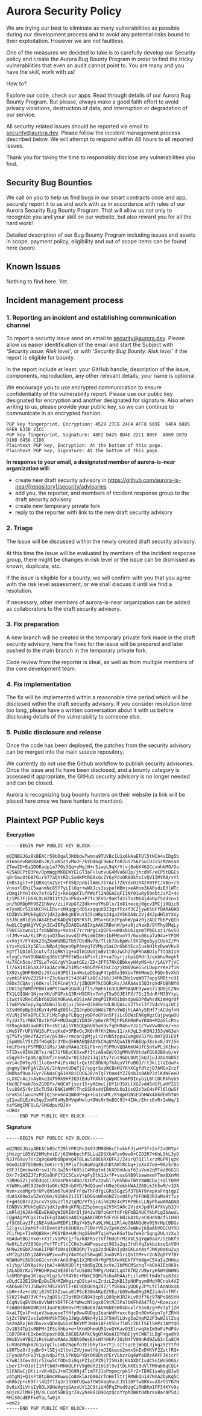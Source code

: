 # Aurora Security Policy

We are trying our best to eliminate as many vulnerabilities as possible during our development process and to avoid any potential risks bound to their exploitation. However we are not faultless. 

One of the measures we decided to take is to carefully develop our Security policy and create the Aurora Bug Bounty Program in order to find the tricky vulnerabilities that even an audit cannot point to. You are many and you have the skill, work with us!

How to?

Explore our code, check our apps. Read through details of our Aurora Bug Bounty Program. But please, always make a good faith effort to avoid privacy violations, destruction of data, and interruption or degradation of our service. 

All security related issues should be reported via email to security@aurora.dev. Please follow the incident management process described below. We will attempt to respond within 48 hours to all reported issues.

Thank you for taking the time to responsibly disclose any vulnerabilities you find.



## Security Bug Bounties

We call on you to help us find bugs in our smart contracts code and app, securely report it to us and work with us in accordance with rules of our Aurora Security Bug Bounty Program. 
That will allow us not only to recognize you and your skill on our website, but also reward you for all the hard work!

Detailed description of our Bug Bounty Program including issues and assets in scope, payment policy, eligibility and out of scope items can be found here (soon). 



## Known Issues

Nothing to find here. Yet.



## Incident management process


### 1. Reporting an incident and establishing communication channel

To report a security issue send an email to security@aurora.dev. Please allow us easier identification of the email and start the Subject with *'Security issue: Risk level'*, or with *'Security Bug Bounty: Risk level'* if the report is eligible for bounty. 

In the report include at least: your GitHub handle, description of the issue, components, reproduction, any other relevant details; your name is optional.

We encourage you to use encrypted communication to ensure confidentiality of the vulnerability report. Please use our public key designated for encryption and another designated for signature. Also when writing to us, please provide your public key, so we can continue to communicate in an encrypted fashion.
```
PGP key fingerprint, Encryption: 4529 27CB 24C4 AFF8 609E  64FA 6885 6FE9 E33D 23CC
PGP key fingerprint, Signature: 48F2 B425 8D4E 22C1 805F  A069 D87D D16B 0456 C1D8
Plaintext PGP key, Encryption: At the bottom of this page.
Plaintext PGP key, Signature: At the bottom of this page.
```

**In response to your email, a designated member of aurora-is-near organization will:**
  - create new draft security advisory in https://github.com/aurora-is-near/[repository]/security/advisories
  - add you, the reporter, and members of incident response group to the draft security advisory
  - create new temporary private fork
  - reply to the reporter with link to the new draft security advisory


### 2. Triage

The issue will be discussed within the newly created draft security advisory. 

At this time the issue will be evaluated by members of the incident response group, there might be changes in risk level or the issue can be dismissed as known, duplicate, etc.

If the issue is eligible for a bounty, we will confirm with you that you agree with the risk level assessment, or we shall discuss it until we find a resolution. 

If necessary, other members of aurora-is-near organization can be added as collaborators to the draft security advisory.


### 3. Fix preparation

A new branch will be created in the temporary private fork made in the draft security advisory, here the fixes for the issue will be prepared and later pushed to the main branch in the temporary private fork.

Code review from the reporter is ideal, as well as from multiple members of the core development team.


### 4. Fix implementation

The fix will be implemented within a reasonable time period which will be disclosed within the draft security advisory. 
If you consider resolution time too long, please have a written conversation about it with us before disclosing details of the vulnerability to someone else.


### 5. Public disclosure and release

Once the code has been deployed, the patches from the security advisory can be merged into the main source repository. 

We currently do not use the Github workflow to publish security advisories. Once the issue and fix have been disclosed, and a bounty category is assessed if appropriate, the GitHub security advisory is no longer needed and can be closed.

Aurora is recognizing bug bounty hunters on their website (a link will be placed here once we have hunters to mention).



## Plaintext PGP Public keys

**Encryption**

```
-----BEGIN PGP PUBLIC KEY BLOCK-----

mQINBGJGz8kBEACr59bDqalJKObdw7wmna9TUVBc1U1x6kAaEFUl5tNCA4vIDg5b
816n6evRWUBaOSJK/LwK5zYvMuJF/GYD46qC9w6cfoRJus756r5uIU3iSzM2msa8
ZTewZD+Ea1DORadp1w77Oy3Qq+yMgjN+rSiwpL9qX/Vjvj8obK462CcvnhkMO/Du
425ADCPtD3Pe/OpmWgpMKBEWYELGT3aF+lutvuG4MVa6U1p/jhcdVF/eCP5tDGEs
q0rSmuUt687Gir977aQhtRDLSsHkMtR6AxGcZY6yPdxOR0dktslvQV1IMYR0/vYl
IkRsIgit+PjQRXqtnZVeI+FX5Q7pnGilAmL7b7Aci7ZkYdvO1R4zV0TPIJVBn+/9
Vnvu+lEhiC5aanmNc85Y7yLIl6qr+wWXJcs3sypelWBmjxeAHnm3kA0ydzE3lWTc
VQmqihYel4Xv7efcGf2j+kH1qGKTufPWofl2N0GAEqFI1NY01wRy59ebtJsPZ+4s
I/1PE7Fjh6XLXLWZ0I1ttZonPk4x+P7fcJFVGc9aKfdJiTszN64jdoOpfSddznn1
pn/hQRDpMh9SZ1hNyv/ziiXVpGf2Idk++oYMsDlx/In81+ecqj0gcvIMCji9QicB
m7yoWOr52OkKCRkLERv+sM4qqpjdD5sxqquKBZ3gsfFxsf3CZjywk5bFfQARAQAB
tDZBVVJPUkEgU2VjdXJpdHkgKEVuY3J5cHRpb24ga2V5KSA8c2VjdXJpdHlAYXVy
b3JhLmRldj6JAk4EEwEKADgWIQRFKSfLJMSv+GCeZPpohW/p4z0jzAUCYkbPyQIb
AwULCQgHAgYVCgkICwIEFgIDAQIeAQIXgAAKCRBohW/p4z0jzNaxD/9YFhyDMqLy
F9UCSVcwnU11fz8NbRmy+9obsF7YrrHrgCsQQF5+wW8sbU6iqemTPbBLxz1/6v5Q
nfJMv+xA/Ki3PnbjoQ7DwsVwvdIhPhzmWI8Hn1bFM0xmYf/6us0Gca7a94a+YFIM
xxVojY/FY4bk23qZKmWURB2Tb57OtdNv7b/Tlzk78vbpWul5V1Rgx8yyIUokZ/Ph
iYx+KqGiXp5EluuNRp4j0qeo0pP4myqTdVMypSaLOnGbKYEcx5usbH1hyDwaVKv8
EgYflQD18lZcutvfJ1qRKY1g+xQlW1OGXjmBV1t0oJwChZ7gPRhABDiyfTt38I19
xtygCuYeVOUNAAbg36VtSPMYtWQaikPintiX+xa7byrjzbpsGMdr3/qebhvRegkT
Hs7XCH5ce/3TSLeTvGG/gVYSuatGEz/ZD+3FFS7NkQBbkeyH4pMS+k//LAUY7jVC
l7/6X1X1B5aXJP1a3Acv9KZh1MSc+hhGfPFKTkCIqzjkN0VGeG5cLDwprrKe2f1R
1X92xgDHFBKH2sJStoi03PQl1n4WvLeDIqqF4tpOSx36XUx7HXMme2cPGQr8vXhD
vvmkShkVuZ32St+rZ3uKazXCt4364Fia8CsJb8/J4MhZNq1vqW0T7apySMRtrc9I
O8Us5CQAvjj6Okrsl76FCnWjYJ/jZBQDM7kCDQRiRs/JARAAsO3Q3rgVdFbBhNf0
CDO15gYWMfPPDWix0PtCGwKGUxdGjfl5/hmE61G3UQRP9AqUFDywus7i3U0jCZNw
TX1LGIGWr1NjmrXH/dPGPzkQ3R+H8CRtn7nfgT5w0GJEtPX/7Sc25dnRfM70YtpL
ciwxt92ReCdSbY68288hOKwwLeDSivAFzmqPQIRVBib8sdpwGDPdwhsdKzmHqr0f
l7aEPVWJopy3g4AUbn35LQjuijSEe+Q3b6hnhdLBUQAscdZT5sl3f7V4cViqiUC2
GZsH00pBpIdJKpY4yMAqE0GlcZQJnpbOzbWUi7BYeYW8jhLAAhySEHf7jACUqfnN
KViNjIhFaBPLC3LFiMqTqkpFLBqqjybDfoGYVnSFjiLcOUWzENKgHgzCujpwqwDU
PyjUr7irMEKT8vtkYGP+MU3mq81YDO3F/p6erRfMjhPLRkRmPwYKUm+M2aSlcPnv
RX9agkUdzawGRSTh+zNC1Ai5Y85QQphUX5oVdvfq0HR46vYJz1/YwVVw08cm/+no
cWoSYFrUFbYW16uPtsqKxd+3PBvOcJK6rRfKh2Hms11/xHJgL3nH3NJJ53yWG3eh
qZfGfvj0eZfA2z5e/p93N+/rmcanIpMjyir2rUN5tppuZvmgHV51YKu0mTgD1E8f
j5pW9GlY5tZ5fHOqKIr2YDnQkH8AEQEAAYkCNgQYAQoAIBYhBEUpJ8skxK/4YJ5k
+miFb+njPSPMBQJiRs/JAhsMAAoJEGiFb+njPSPMoVQQAKmU4UfC5ntwPLiK1hvs
5TIDxvOIHH2BTsirW171fNBpC6SxwPfItiA9aEW/03gMMV0VUtdaFGG82B9ub/eY
x5qykT+tpaK/gDbUf/neeAIwr0I3Jy2iJqjUty7cus9GDLOUtjkQJjuJJXoX885z
wYi4cDHfg/Ol1loGm+P4iFskWzlrQxt0C80kNpThAqsV7FoB6U/rt3kl1ldIdwYx
qkgmylWvFgAlZsVG/2nNyxtUDqTj2/spgrSspWCBkM1YKYXCgfdYzjQ7AMGnZrzf
ONOhaf9uaJEyr76N4oCg61KX8iCOCGJ8/nTgFYOam4YZZ9nb3oBAhP3zlK4WFeeD
sLXXCnAcJnAyUxeImT9Hk9HFJQ3tEduTYXkVtgWpWCVo6FDInybiL6htDCRkhyb5
tNc8EPnab7bxZGBDYx/WQCWFjxzz15+yKEmvLjDY1H35XLlXG2vd45dGfLwHPZG5
lvi88A5/9r15cTU5U/ENK1WMMlThqSSb0s4dIB9mALOuIUsO2V3aCHsPFl6lOwSf
GFvK5GlwuunvMTjQjSHx6n4QWDdP+qx+CoIcwMC/K9qpHiNSEDbHWx4mkdEmhtWo
gI1oaDLEzWs5qpZxmF8oHyBHVqWHwlu+9WsNr9uBQC9J+4IWc/Ehrs6vRr2wWq/1
safGWgIMFQLG/SMOdpvYDJX+
=UH4r
-----END PGP PUBLIC KEY BLOCK-----
```

**Signature**
```
-----BEGIN PGP PUBLIC KEY BLOCK-----

mQINBGJGzy4BEACkB5cT29lYPR1Rn2493JM0BB6cChxkkFJjwHP3fr2nf2xDRYpr
jHxzgri85HV2HMqhviE/j6IWmbpchFSLLu2DSXk4Pav0ew8+CZO2R7+KnL9kL3yQ
NJJY69xvTnrZq9q0aMbOBpWsQ4T8LaL5d8E6RXQFK2/Z4irQ7QIllxrzRGPRjqzK
0GeOzbD7ShBm9c3eKrrrSjMPlxf3sHaWzqX8ohDtAWtRCbq+jeXxX7eG+9AzSr8o
r9FJlQmcmwkO+sw1jRu1w2Nnf6O5iI4M6ptmtJkX08nUuqf6IuVun2qMTazBGG1G
DXr7r2H3ZJ7zPdGsOhPCY2C5CsxV+pFyDtk1JxfP+vxsGYB9lbewmxmYTmx8XnMN
n3RH6i2ijHhb3QoCiX9UsPAXsd0o/XzUfv2zwblTvRShBxTWtYbWBCDxj+qlYQRM
XtW0KuoNt9J3n0H1oDKc9Z8nbGYD/9dQ1umfrN9e3GnkkkWAJZ68ik3h5wM/v1DA
Wvm+zeoMgrbrUPv8hSm67uA9nFrFqwThFdYgLGRs5GgzSf37UAY9repksFnqtqpZ
dUASX80ezw5ZoYQGm/91bbVZiJSTlkDGGnWKmGNZ7ox08FyfUFOHQ3R2uNsHtTuz
E+gH3Q0rrZJsrxVYsOvz7l52tqMO/VfSjr4ih6IRE4cPtM79hcLLNyPhxwARAQAB
tDNBVVJPUkEgU2VjdXJpdHkgKFNpZ25pbmcga2V5KSA8c2VjdXJpdHlAYXVyb3Jh
LmRldj6JAk4EEwEKADgWIQRI8rQljU4iwYBfoGnYfdFrBFbB2AUCYkbPLgIbAwUL
CQgHAgYVCgkICwIEFgIDAQIeAQIXgAAKCRDYfdFrBFbB2B4zD/oCKHdV8cf51UHD
yfSC8bayIFi1NE4yUawMEDPiIRq7+b5yFa9LYWLL2Rl4eOBANGd6y0S9rHpCBDGv
S2lg+uLkmh6f+9lDvet8fzk6HUXzu71NHrVR2vZp4KchS7eWbvjkQaAbV0GCUtRU
7CifHp+T3eRQ88N+jP6SYBX+U9jNg5S9mPTqjeYwxRSofbwfeH2r5qngJULnzXu3
kBAdwtBGJYkd++X1T/V1PVcj/fo/K8FRsctVffHdohrMzXVL5qYqW8aaY/sEbRf3
Nw9tL5zV383GxjPofTFcFlcCC0o3uAWPxpszqt9GSs2qz3fdlXq3skbikxqSxV9H
AH9w2KGbX7ouA1IPBFfU0sqIORD6M/Tvyp2zdHEBaIyQaGKLxXAsfJMKy0aKu2up
xMf2g2LD5j2A0YkWPzwvdYgY4nY6qt58wgWlJooDVR1riQhItM+vr2nN2qDFV7BY
WGWHoMi5U9CeGGcvroNrAnQdhgG1X2MDnHrMgP5SXwVkEkfFYm8gvC5XaIaZHHop
sljhg/lDVApiVvjbAJ+A0UXDDltjtOdBgZOLbxVeJIbPNCMSxhq7+bOX4IEb8K9s
jALAD8rKxi7PHDHRyw2VE30lGfxUS6027HPg/U4WJLq476fR2/U9uryH5WYGWHNb
hzUMQPgbg1KlqvpYLgz5/tR4YUi+MbkCDQRiRs8uARAAzFiilxMHltm4h7xp83Uz
zDLdC22E1SNnEpBuIN/MZWHgirqDSta4xLZrdzLZqKB13pNHPqvm0MqYRCnok4VZ
KAE6wBTVIJSBw997H52H5YlT+UC9QEOUnqZdZ/lf886aJyQQEyJPYLtClAoNUxUA
sbH+r4z+rUN/i8JVCIXZzwcp0lPScE30mAKpE2VEa/bO9w8wOHg2HZJj4nlnfMfr
5lH274wB73VCf+v2qB91/Z7ptROHSN943zp5LQ89pWJR2kLv03f76j97NPsQ6SYN
ICgNvSqEVdNsOvVNHtYDF7FC4fWWwzNlUgx8C9tMJ5PalbKFh8A47lQ/+Roezxx/
FzABBY8mHO0RIHtJuaPB2OHSvrMs5BoE67AUX6DE5WkSDuxlr55vO/g+Pv7pTjZH
4xaLTQolF+dieV3waueveTfHfp0wwXUDguIeanWdR+uxc6gcDn0GvKeyn7gfZRhN
GjZc7BWY2vsIw6WHVSkT5Oy2JWgu9Nkn4y1SJF5HdlLUvg5a2HpM22P3wW2SlZsq
be2mARvjB82DvvkvQDeQw5UzCNKYMY3H4e1AFsVSb+71W5c2blTSElSHPz3APtQO
Dv1B34Tp1s0BFMrIFSshhba+o+lKnmDhmoU51vuQYKavQ3ElrwqXnIm9oFzPdP4e
CGD7BK4rEQxbe8bpoxhDQL0AEQEAAYkCNgQYAQoAIBYhBEjytCWNTiLBgF+gadh9
0WsEVsHYBQJiRs8uAhsMAAoJENh90WsEVsHYhHkP/3OcN4fV0NnRd9ZwbIrIa8CW
iuVU6bMqkm2G1p7gCluLmDZNqnfoTEibhyTa+7YjLsITsqcEjWoQL3jkgz9ZYtf0
i80TbzOr3jgBr6+lSEjn2ltwtZVUjowlfbjmJ2Qxeoo2mxxSnExDVKYP2ZstfRQ+
CFyaQAfcFx3YLgHVdp2fzL5PKQGPYDYOK8DszPErVGkzrOq4WfoDRzARFF3KicrF
k7wBJ3CevdUjr52uw5CfODnDi0qzPZIqCPZ0j7I5Ni0jKVAXDCIsdCSnIWoSOGS/
Lber17+O1VtI1RftbW7+RHmOLFrV9g0oh21Hs3l9vItDLHXEs3uVlTM0ub6qCQi+
5lFARwCjDtli+VK+0ZvJ+mT569Nj4TimTFJ1oPmpmqrpkSFrZ+TB9E1ya8yqBJw8
vOtgNj+Q1sFt0tpBmcWKwwuCo8mklAr606JrTnHnlltrjRMWkQn147NnA2byKq5C
wK0b2p+cK9frj4QIY7Jq3r33X8FUQwaTtWSVegVuuCJS130FTwBKKxvdXrtSYB7N
Bv8sXILVriIyUOLX8HeHgtqGAxxUY12C9tiU40PqZMsd9zqCiRNBKm1FF34KYv9s
a0jcKZlM8FjM/4LCxot5BKQgrZ4vyh4k81D9OqzQcoYYpM3W8tOdbrXxBar4P5dJ
RHiS0cdEFFxdYaLfw9jX
=em2z
-----END PGP PUBLIC KEY BLOCK-----
```
